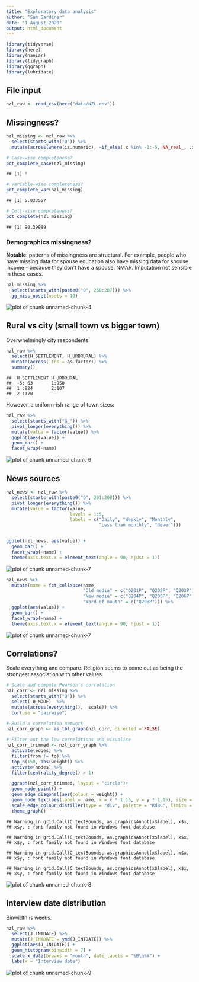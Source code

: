 ```yaml
---
title: "Exploratory data analysis"
author: "Sam Gardiner"
date: "1 August 2020"
output: html_document
---
```








```r
library(tidyverse)
library(here)
library(naniar)
library(tidygraph)
library(ggraph)
library(lubridate)
```


## File input



```r
nzl_raw <- read_csv(here("data/NZL.csv"))
```


## Missingness?



```r
nzl_missing <- nzl_raw %>%
  select(starts_with("Q")) %>%
  mutate(across(where(is.numeric), ~if_else(.x %in% -1:-5, NA_real_, .x)))

# Case-wise completeness?
pct_complete_case(nzl_missing)
```

```
## [1] 0
```

```r
# Variable-wise completeness?
pct_complete_var(nzl_missing)
```

```
## [1] 5.033557
```

```r
# Cell-wise completeness?
pct_complete(nzl_missing)
```

```
## [1] 90.39989
```

### Demographics missingness?

**Notable**: patterns of missingness are structural. For example, people who
have missing data for spouse education also have missing data for spouse
income - because they don't have a spouse. NMAR. Imputation not sensible in
these cases.



```r
nzl_missing %>%
  select(starts_with(paste0("Q", 260:287))) %>%
  gg_miss_upset(nsets = 10)
```

![plot of chunk unnamed-chunk-4](eda/unnamed-chunk-4-1.png)





## Rural vs city (small town vs bigger town)

Overwhelmingly city respondents:



```r
nzl_raw %>%
  select(H_SETTLEMENT, H_URBRURAL) %>%
  mutate(across(.fns = as.factor)) %>%
  summary()
```

```
##  H_SETTLEMENT H_URBRURAL
##  -5: 63       1:950     
##  1 :824       2:107     
##  2 :170
```


However, a uniform-ish range of town sizes:



```r
nzl_raw %>%
  select(starts_with("G_")) %>%
  pivot_longer(everything()) %>%
  mutate(value = factor(value)) %>%
  ggplot(aes(value)) +
  geom_bar() +
  facet_wrap(~name)
```

![plot of chunk unnamed-chunk-6](eda/unnamed-chunk-6-1.png)


## News sources



```r
nzl_news <- nzl_raw %>%
  select(starts_with(paste0("Q", 201:208))) %>%
  pivot_longer(everything()) %>%
  mutate(value = factor(value,
                        levels = 1:5,
                        labels = c("Daily", "Weekly", "Monthly",
                                   "Less than monthly", "Never")))


ggplot(nzl_news, aes(value)) +
  geom_bar() +
  facet_wrap(~name) +
  theme(axis.text.x = element_text(angle = 90, hjust = 1))
```

![plot of chunk unnamed-chunk-7](eda/unnamed-chunk-7-1.png)

```r
nzl_news %>%
  mutate(name = fct_collapse(name,
                             "Old media" = c("Q201P", "Q202P", "Q203P"),
                             "New media" = c("Q204P", "Q205P", "Q206P", "Q207P"),
                             "Word of mouth" = c("Q208P"))) %>%
  ggplot(aes(value)) +
  geom_bar() +
  facet_wrap(~name) +
  theme(axis.text.x = element_text(angle = 90, hjust = 1))
```

![plot of chunk unnamed-chunk-7](eda/unnamed-chunk-7-2.png)



## Correlations?

Scale everything and compare. Religion seems to come out as being the
strongest association with other values.



```r
# Scale and compute Pearson's correlation
nzl_corr <- nzl_missing %>%
  select(starts_with("Q")) %>%
  select(-Q_MODE)  %>%
  mutate(across(everything(),  scale)) %>%
  cor(use = "pairwise")

# Build a correlation network
nzl_corr_graph <- as_tbl_graph(nzl_corr, directed = FALSE)

# Filter out the low correlations and visualise
nzl_corr_trimmed <- nzl_corr_graph %>%
  activate(edges) %>%
  filter(from != to) %>%
  top_n(150, abs(weight)) %>%
  activate(nodes) %>%
  filter(centrality_degree() > 1)

  ggraph(nzl_corr_trimmed, layout = "circle")+
  geom_node_point() +
  geom_edge_diagonal(aes(colour = weight)) +
  geom_node_text(aes(label = name, x = x * 1.15, y = y * 1.15), size = 2.5) +
  scale_edge_colour_distiller(type = "div", palette = "RdBu", limits = c(-1, 1)) +
  theme_graph()
```

```
## Warning in grid.Call(C_textBounds, as.graphicsAnnot(x$label), x$x,
## x$y, : font family not found in Windows font database

## Warning in grid.Call(C_textBounds, as.graphicsAnnot(x$label), x$x,
## x$y, : font family not found in Windows font database

## Warning in grid.Call(C_textBounds, as.graphicsAnnot(x$label), x$x,
## x$y, : font family not found in Windows font database

## Warning in grid.Call(C_textBounds, as.graphicsAnnot(x$label), x$x,
## x$y, : font family not found in Windows font database
```

![plot of chunk unnamed-chunk-8](eda/unnamed-chunk-8-1.png)



## Interview date distribution

Binwidth is weeks.



```r
nzl_raw %>%
  select(J_INTDATE) %>%
  mutate(J_INTDATE = ymd(J_INTDATE)) %>%
  ggplot(aes(J_INTDATE)) +
  geom_histogram(binwidth = 7) +
  scale_x_date(breaks = "month", date_labels = "%B\n%Y") +
  labs(x = "Interview date")
```

![plot of chunk unnamed-chunk-9](eda/unnamed-chunk-9-1.png)


